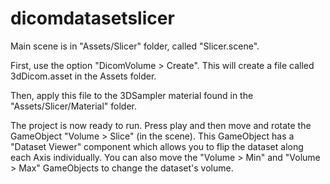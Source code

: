 # dicomdatasetslicer

Main scene is in "Assets/Slicer" folder, called "Slicer.scene".

First, use the option "DicomVolume > Create". This will create a file called 3dDicom.asset in the Assets folder.

Then, apply this file to the 3DSampler material found in the "Assets/Slicer/Material" folder.

The project is now ready to run. Press play and then move and rotate the GameObject "Volume > Slice" (in the scene). This GameObject has a "Dataset Viewer" component which allows you to flip the dataset along each Axis individually. You can also move the "Volume > Min" and "Volume > Max" GameObjects to change the dataset's volume.